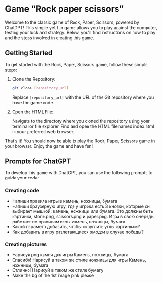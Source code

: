 # Game “Rock paper scissors”

Welcome to the classic game of Rock, Paper, Scissors, powered by ChatGPT! This simple yet fun game allows you to play against the computer, testing your luck and strategy. Below, you'll find instructions on how to play and the steps involved in creating this game.

## Getting Started

To get started with the Rock, Paper, Scissors game, follow these simple steps:

1. Clone the Repository:

    ```bash
    git clone [repository_url]
    ```
    Replace ```[repository_url]``` with the URL of the Git repository where you have the game code.

2. Open the HTML File:

    Navigate to the directory where you cloned the repository using your terminal or file explorer.
    Find and open the HTML file named index.html in your preferred web browser.
    
That's it! You should now be able to play the Rock, Paper, Scissors game in your browser. Enjoy the game and have fun!

## Prompts for ChatGPT

To develop this game with ChatGPT, you can use the following prompts to guide your code:

### Creating code

- Напиши правила игры в камень, ножницы, бумага
- Напиши браузерную игру, где у игрока есть 3 кнопки, которые он выбирает мышкой: камень, ножницы или бумага. Это должны быть картинки, stone.png, scissors.png и paper.png. Игра в свою очередь работает по правилам игры камень, ножницы, бумага.
- Какой параметр добавить, чтобы скруглить углы картинкам?
- Как добавить в игру разлетающиеся эмодзи в случае победы?

### Creating pictures

- Нарисуй png камня для игры Камень, ножницы, бумага
- Спасибо! Нарисуй в таком же стиле ножницы для игры Камень, ножницы, бумага
- Отлично! Нарисуй в таком же стиле бумагу
- Make the bg of the 1st image pink please